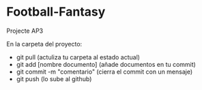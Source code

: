 # Football-Fantasy
Projecte AP3

En la carpeta del proyecto:

- git pull (actuliza tu carpeta al estado actual)
- git add [nombre documento] (añade documentos en tu commit)
- git commit -m "comentario" (cierra el commit con un mensaje)
- git push (lo sube al github)
